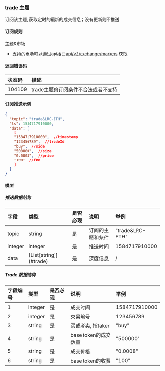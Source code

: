 ### trade 主题

订阅该主题, 获取定时的最新的成交信息；没有更新则不推送

#### 订阅规则

主题&市场

- 支持的市场可以通过api接口[api/v2/exchange/markets](../dex_apis/getMarkets.md) 获取

#### 返回错误码

| 状态码 |                描述                 |
| :---- | :--------------------------------- |
| 104109 | trade主题的订阅条件不合法或者不支持 |

#### 订阅推送示例

```json
{
  "topic": "trade&LRC-ETH",
  "ts": 1584717910000,
  "data": {
    [
    "1584717910000",  //timestamp
    "123456789",  //tradeId
    "buy",  //side
    "500000",  //size 
    "0.0008",  //price
    "100"  //fee
    ]
  }
}
```

#### 模型

##### 推送数据结构

|  字段   |          类型           | 是否必现 |       说明       |      举例       |
| :----- | :--------------------- | :------ | :-------------- | :------------- |
|  topic  |         string          |    是    | 订阅的主题和条件 | "trade&LRC-ETH" |
| integer |         integer         |    是    |     推送时间     |  1584717910000  |
|  data   | [List\[string]](#trade) |    是    |     深度信息     |        /        |

##### <span id="trade">Trade 数据结构</span>

| 字段编号 |  类型   | 是否必现 |         说明         |     举例      |
| :------ | :----- | :------ | :------------------ | :----------- |
|    1     | integer |    是    |       成交时间       | 1584717910000 |
|    2     | integer |    是    |       交易编号       |   123456789   |
|    3     | string  |    是    |  买或者卖, 指taker   |     "buy"     |
|    4     | string  |    是    | base token的成交数量 |   "500000"    |
|    5     | string  |    是    |       成交价格       |   "0.0008"    |
|    6     | string  |    是    |   base token的收费   |     "100"     |

